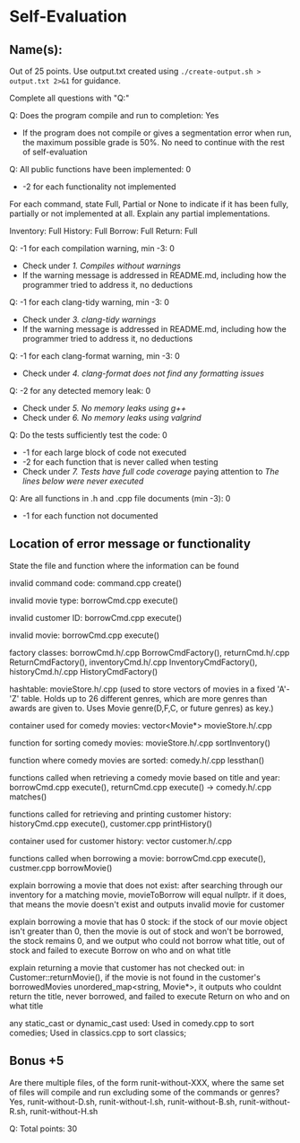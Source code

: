 # Self-Evaluation

## Name(s): 

Out of 25 points. Use output.txt created using 
`./create-output.sh > output.txt 2>&1` for guidance.

Complete all questions with "Q:"

Q: Does the program compile and run to completion: Yes

- If the program does not compile or gives a segmentation error when run, 
the maximum possible grade is 50%. No need to continue with the rest of self-evaluation

Q: All public functions have been implemented: 0

- -2 for each functionality not implemented

For each command, state Full, Partial or None to indicate 
if it has been fully, partially or not implemented at all.
Explain any partial implementations.

Inventory: Full
History: Full
Borrow: Full
Return: Full


Q: -1 for each compilation warning, min -3: 0

- Check under *1. Compiles without warnings*
- If the warning message is addressed in README.md, including how the programmer tried to address it, no deductions

Q: -1 for each clang-tidy warning, min -3: 0

- Check under *3. clang-tidy warnings*
- If the warning message is addressed in README.md, including how the programmer tried to address it, no deductions

Q: -1 for each clang-format warning, min -3: 0

- Check under *4. clang-format does not find any formatting issues*


Q: -2 for any detected memory leak: 0

- Check under *5. No memory leaks using g++*
- Check under *6. No memory leaks using valgrind*

Q: Do the tests sufficiently test the code: 0

- -1 for each large block of code not executed
- -2 for each function that is never called when testing
- Check under *7. Tests have full code coverage* paying attention to *The lines below were never executed*

Q: Are all functions in .h and .cpp file documents (min -3): 0

- -1 for each function not documented

## Location of error message or functionality

State the file and function where the information can be found

invalid command code: command.cpp create()

invalid movie type: borrowCmd.cpp execute()

invalid customer ID: borrowCmd.cpp execute()
 
invalid movie: borrowCmd.cpp execute()

factory classes: borrowCmd.h/.cpp BorrowCmdFactory(), returnCmd.h/.cpp ReturnCmdFactory(), inventoryCmd.h/.cpp InventoryCmdFactory(), historyCmd.h/.cpp HistoryCmdFactory()

hashtable: movieStore.h/.cpp (used to store vectors of movies in a fixed 'A'-'Z' table. Holds up to 26 different genres, which are more genres than awards are given to. Uses Movie genre(D,F,C, or future genres) as key.)

container used for comedy movies: vector<Movie*> movieStore.h/.cpp

function for sorting comedy movies: movieStore.h/.cpp sortInventory()

function where comedy movies are sorted: comedy.h/.cpp lessthan()

functions called when retrieving a comedy movie based on title and year: borrowCmd.cpp execute(), returnCmd.cpp execute() -> comedy.h/.cpp matches() 

functions called for retrieving and printing customer history: historyCmd.cpp execute(), customer.cpp printHistory()

container used for customer history: vector<string> customer.h/.cpp

functions called when borrowing a movie: borrowCmd.cpp execute(), custmer.cpp borrowMovie()

explain borrowing a movie that does not exist: after searching through our inventory for a matching movie, movieToBorrow will equal nullptr. if it does, that means the movie doesn't exist and outputs invalid movie for customer

explain borrowing a movie that has 0 stock: if the stock of our movie object isn't greater than 0, then the movie is out of stock and won't be borrowed, the stock remains 0, and we output who could not borrow what title, out of stock and failed to execute Borrow on who and on what title

explain returning a movie that customer has not checked out: in Customer::returnMovie(), if the movie is not found in the customer's borrowedMovies unordered_map<string, Movie*>, it outputs who couldnt return the title, never borrowed, and failed to execute Return on who and on what title

any static_cast or dynamic_cast used: Used in comedy.cpp to sort comedies; Used in classics.cpp to sort classics;

## Bonus +5

Are there multiple files, of the form runit-without-XXX, where the same set of files will compile and run excluding some of the commands or genres? Yes, runit-without-D.sh, runit-without-I.sh, runit-without-B.sh, runit-without-R.sh, runit-without-H.sh




Q: Total points: 30
